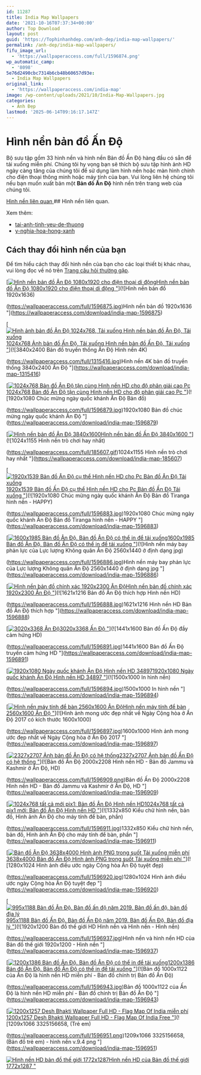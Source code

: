```yaml
---
id: 11287
title: India Map Wallpapers
date: '2021-10-16T07:37:34+00:00'
author: Top Download
layout: post
guid: 'https://Tophinhanhdep.com/anh-dep/india-map-wallpapers/'
permalink: /anh-dep/india-map-wallpapers/
fifu_image_url:
  - 'https://wallpaperaccess.com/full/1596874.png'
wp_automatic_camp:
  - '8098'
5e76d2490cbc7314b6cb48b60657d93e:
  - India Map Wallpapers
original_link:
  - 'https://wallpaperaccess.com/india-map'
image: /wp-content/uploads/2021/10/India-Map-Wallpapers.jpg
categories:
  - Ảnh Đẹp
lastmod: '2025-06-14T09:16:17.147Z'
---
```

# Hình nền bản đồ Ấn Độ

Bộ sưu tập gồm 33 hình nền và hình nền Bản đồ Ấn Độ hàng đầu có sẵn để tải xuống miễn phí. Chúng tôi hy vọng bạn sẽ thích bộ sưu tập hình ảnh HD ngày càng tăng của chúng tôi để sử dụng làm hình nền hoặc màn hình chính cho điện thoại thông minh hoặc máy tính của bạn. Vui lòng liên hệ chúng tôi nếu bạn muốn xuất bản một **Bản đồ Ấn Độ** hình nền trên trang web của chúng tôi.

[Hình nền liên quan ](#related) ## Hình nền liên quan.

   
 Xem thêm:

   
- [tai-anh-tinh-yeu-de-thuong](https://tophinhanhdep.com/anh-tinh-yeu/tai-anh-tinh-yeu-de-thuong/)
- [y-nghia-hoa-hong-xanh](https://tophinhanhdep.com/hoa-hong/y-nghia-hoa-hong-xanh/)

## Cách thay đổi hình nền của bạn

Để tìm hiểu cách thay đổi hình nền của bạn cho các loại thiết bị khác nhau, vui lòng đọc về nó trên [Trang câu hỏi thường gặp](https://tophinhanhdep.com/faq/).

  
[[![Hình nền bản đồ Ấn Độ 1080x1920 cho điện thoại di động](https://wallpaperaccess.com/full/1596874.png)Hình nền bản đồ Ấn Độ 1080x1920 cho điện thoại di động "](https://wallpaperaccess.com/download/india-map-1596874)](![Hình nền bản đồ 1920x1636)

(https://wallpaperaccess.com/full/1596875.jpg)Hình nền bản đồ 1920x1636 "](https://wallpaperaccess.com/download/india-map-1596875)

[[![Hình ảnh bản đồ Ấn Độ 1024x768, Tải xuống Hình nền bản đồ Ấn Độ, Tải xuống](https://wallpaperaccess.com/full/1596876.jpg)1024x768 Ảnh bản đồ Ấn Độ, Tải xuống Hình nền bản đồ Ấn Độ, Tải xuống "](https://wallpaperaccess.com/download/india-map-1596876)](![3840x2400 Bản đồ truyền thống Ấn Độ Hình nền 4K)

(https://wallpaperaccess.com/full/1315416.jpg)Hình nền 4K bản đồ truyền thống 3840x2400 Ấn Độ "](https://wallpaperaccess.com/download/india-map-1315416)

[[![1024x768 Bản đồ Ấn Độ tận cùng Hình nền HD cho độ phân giải cao Pc](https://wallpaperaccess.com/full/1596878.jpg)1024x768 Bản đồ Ấn Độ tận cùng Hình nền HD cho độ phân giải cao Pc "](https://wallpaperaccess.com/download/india-map-1596878)](![1920x1080 Chúc mừng ngày quốc khánh Ấn Độ Bản đồ)

(https://wallpaperaccess.com/full/1596879.jpg)1920x1080 Bản đồ chúc mừng ngày quốc khánh Ấn Độ "](https://wallpaperaccess.com/download/india-map-1596879)

[[![Hình nền bản đồ Ấn Độ 3840x1600](https://wallpaperaccess.com/full/1596880.jpg)Hình nền bản đồ Ấn Độ 3840x1600 "](https://wallpaperaccess.com/download/india-map-1596880)](![1024x1155 Hình nền trò chơi hay nhất)

(https://wallpaperaccess.com/full/185607.gif)1024x1155 Hình nền trò chơi hay nhất "](https://wallpaperaccess.com/download/india-map-185607)

[[![1920x1539 Bản đồ Ấn Độ cụ thể Hình nền HD cho Pc Bản đồ Ấn Độ Tải xuống](https://wallpaperaccess.com/full/1596882.jpg)1920x1539 Bản đồ Ấn Độ cụ thể Hình nền HD cho Pc Bản đồ Ấn Độ Tải xuống "](https://wallpaperaccess.com/download/india-map-1596882)](![1920x1080 Chúc mừng ngày quốc khánh Ấn Độ Bản đồ Tiranga hình nền - HAPPY)

(https://wallpaperaccess.com/full/1596883.jpg)1920x1080 Chúc mừng ngày quốc khánh Ấn Độ Bản đồ Tiranga hình nền - HAPPY "](https://wallpaperaccess.com/download/india-map-1596883)

[[![1600x1985 Bản đồ Ấn Độ.  Bản đồ Ấn Độ có thể in để tải xuống](https://wallpaperaccess.com/full/1596885.jpg)1600x1985 Bản đồ Ấn Độ. Bản đồ Ấn Độ có thể in để tải xuống "](https://wallpaperaccess.com/download/india-map-1596885)](![Hình nền máy bay phản lực của Lực lượng Không quân Ấn Độ 2560x1440 ở định dạng jpg)

(https://wallpaperaccess.com/full/1596886.jpg)Hình nền máy bay phản lực của Lực lượng Không quân Ấn Độ 2560x1440 ở định dạng jpg "](https://wallpaperaccess.com/download/india-map-1596886)

[[![Hình nền bản đồ chính xác 1920x2300 Ấn Độ](https://wallpaperaccess.com/full/1596887.jpg)Hình nền bản đồ chính xác 1920x2300 Ấn Độ "](https://wallpaperaccess.com/download/india-map-1596887)](![1621x1216 Bản đồ Ấn Độ thích hợp Hình nền HD)

(https://wallpaperaccess.com/full/1596888.jpg)1621x1216 Hình nền HD Bản đồ Ấn Độ thích hợp "](https://wallpaperaccess.com/download/india-map-1596888)

[[![3020x3368 Ấn Độ](https://wallpaperaccess.com/full/1596889.png)3020x3368 Ấn Độ "](https://wallpaperaccess.com/download/india-map-1596889)](![1441x1600 Bản đồ Ấn Độ đầy cảm hứng HD)

(https://wallpaperaccess.com/full/1596891.jpg)1441x1600 Bản đồ Ấn Độ truyền cảm hứng HD "](https://wallpaperaccess.com/download/india-map-1596891)

[[![1920x1080 Ngày quốc khánh Ấn Độ Hình nền HD 34897](https://wallpaperaccess.com/full/1596893.jpg)1920x1080 Ngày quốc khánh Ấn Độ Hình nền HD 34897 "](https://wallpaperaccess.com/download/india-map-1596893)](![1500x1000 In hình nền)

(https://wallpaperaccess.com/full/1596894.jpg)1500x1000 In hình nền "](https://wallpaperaccess.com/download/india-map-1596894)

[[![Hình nền máy tính để bàn 2560x1600 Ấn Độ](https://wallpaperaccess.com/full/1596895.jpg)Hình nền máy tính để bàn 2560x1600 Ấn Độ "](https://wallpaperaccess.com/download/india-map-1596895)](![Hình ảnh mong ước đẹp nhất về Ngày Cộng hòa ở Ấn Độ 2017 có kích thước 1600x1000)

(https://wallpaperaccess.com/full/1596897.jpg)1600x1000 Hình ảnh mong ước đẹp nhất về Ngày Cộng hòa ở Ấn Độ 2017 "](https://wallpaperaccess.com/download/india-map-1596897)

[[![2327x2707 Ảnh bản đồ Ấn Độ có hệ thống](https://wallpaperaccess.com/full/1596903.gif)2327x2707 Ảnh bản đồ Ấn Độ có hệ thống "](https://wallpaperaccess.com/download/india-map-1596903)](![Bản đồ Ấn Độ 2000x2208 Hình nền HD - Bản đồ Jammu và Kashmir ở Ấn Độ, HD)

(https://wallpaperaccess.com/full/1596909.png)Bản đồ Ấn Độ 2000x2208 Hình nền HD - Bản đồ Jammu và Kashmir ở Ấn Độ, HD "](https://wallpaperaccess.com/download/india-map-1596909)

[[![1024x768 tất cả mới pix1: Bản đồ Ấn Độ Hình nền HD](https://wallpaperaccess.com/full/355947.jpg)1024x768 tất cả pix1 mới: Bản đồ Ấn Độ Hình nền HD "](https://wallpaperaccess.com/download/india-map-355947)](![1332x850 Kiểu chữ hình nền, bản đồ, Hình ảnh Ấn Độ cho máy tính để bàn, phần)

(https://wallpaperaccess.com/full/1596911.jpg)1332x850 Kiểu chữ hình nền, bản đồ, Hình ảnh Ấn Độ cho máy tính để bàn, phần "](https://wallpaperaccess.com/download/india-map-1596911)

[[![Bản đồ Ấn Độ 3638x4000 Hình ảnh PNG trong suốt Tải xuống miễn phí](https://wallpaperaccess.com/full/1596914.png)3638x4000 Bản đồ Ấn Độ Hình ảnh PNG trong suốt Tải xuống miễn phí "](https://wallpaperaccess.com/download/india-map-1596914)](![1280x1024 Hình ảnh điều ước ngày Cộng hòa Ấn Độ tuyệt đẹp)

(https://wallpaperaccess.com/full/1596920.jpg)1280x1024 Hình ảnh điều ước ngày Cộng hòa Ấn Độ tuyệt đẹp "](https://wallpaperaccess.com/download/india-map-1596920)

[[![995x1188 Bản đồ Ấn Độ.  Bản đồ ấn độ năm 2019. Bản đồ ấn độ, bản đồ địa lý](https://wallpaperaccess.com/full/1596936.gif)995x1188 Bản đồ Ấn Độ. Bản đồ Ấn Độ năm 2019. Bản đồ Ấn Độ, Bản đồ địa lý "](https://wallpaperaccess.com/download/india-map-1596936)](![1920x1200 Bản đồ thế giới HD Hình nền và Hình nền - Hình nền)

(https://wallpaperaccess.com/full/1596937.jpg)Hình nền và hình nền HD của Bản đồ thế giới 1920x1200 - Hình nền "](https://wallpaperaccess.com/download/india-map-1596937)

[[![1200x1386 Bản đồ Ấn Độ.  Bản đồ Ấn Độ có thể in để tải xuống](https://wallpaperaccess.com/full/1596941.jpg)1200x1386 Bản đồ Ấn Độ. Bản đồ Ấn Độ có thể in để tải xuống "](https://wallpaperaccess.com/download/india-map-1596941)](![Bản đồ 1000x1122 của Ấn Độ là hình nền HD miễn phí - Bản đồ chính trị Bản đồ Ấn Độ)

(https://wallpaperaccess.com/full/1596943.jpg)Bản đồ 1000x1122 của Ấn Độ là hình nền HD miễn phí - Bản đồ chính trị Bản đồ Ấn Độ "](https://wallpaperaccess.com/download/india-map-1596943)

[[![1200x1257 Desh Bhakti Wallpaper Full HD - Flag Map Of India miễn phí](https://wallpaperaccess.com/full/1596944.png)1200x1257 Desh Bhakti Wallpaper Full HD - Flag Map Of India Free "](https://wallpaperaccess.com/download/india-map-1596944)](![1209x1066 3325156658, (Trẻ em)

(https://wallpaperaccess.com/full/1596951.png)1209x1066 3325156658, (Bản đồ trẻ em) - hình nền v.9.4 png "](https://wallpaperaccess.com/download/india-map-1596951)

[![Hình nền HD bản đồ thế giới 1772x1287](https://wallpaperaccess.com/full/1596966.jpg)Hình nền HD của Bản đồ thế giới 1772x1287 "](https://wallpaperaccess.com/download/india-map-1596966)
